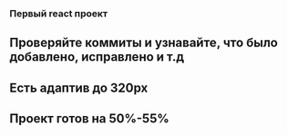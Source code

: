 ### Первый react проект

## Проверяйте коммиты и узнавайте, что было добавлено, исправлено и т.д

## Есть адаптив до 320px
## Проект готов на 50%-55%
